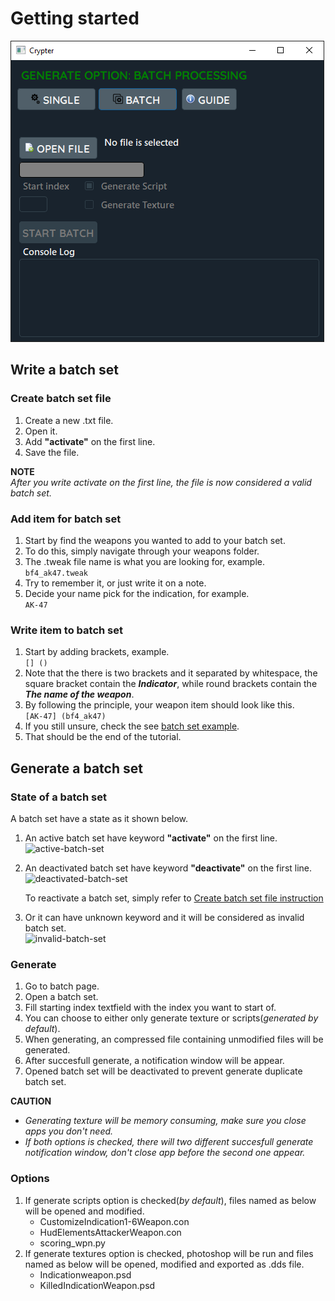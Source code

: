 # Getting started
![batch-preview](https://github.com/severusDude/BF2Dynamic-Indication-Generator/blob/master/common/images/beta1.7.3-batch-preview.png "Batch menu preview")
## Write a batch set
### Create batch set file
1. Create a new .txt file.
2. Open it.
3. Add **"activate"** on the first line.
4. Save the file.

**NOTE**\
*After you write activate on the first line, the file is now considered a valid batch set.*

### Add item for batch set
1. Start by find the weapons you wanted to add to your batch set.
2. To do this, simply navigate through your weapons folder.
3. The .tweak file name is what you are looking for, example.\
   ```bf4_ak47.tweak```
4. Try to remember it, or just write it on a note.
5. Decide your name pick for the indication, for example.\
   ```AK-47```
### Write item to batch set
1. Start by adding brackets, example.\
   ```[] ()```
2. Note that the there is two brackets and it separated by whitespace, the square bracket contain the ***Indicator***, while round brackets contain the ***The name of the weapon***.
3. By following the principle, your weapon item should look like this.\
   ```[AK-47] (bf4_ak47)```
4. If you still unsure, check the see [batch set example](https://github.com/severusDude/BF2Dynamic-Indication-Generator/blob/master/batch/batch-test.txt).
5. That should be the end of the tutorial.

## Generate a batch set
### State of a batch set
A batch set have a state as it shown below.
1. An active batch set have keyword **"activate"** on the first line.\
   ![active-batch-set](https://github.com/severusDude/BF2Dynamic-Indication-Generator/blob/master/common/images/activated-batch-set.png "Activated Batch Set Example")
2. An deactivated batch set have keyword **"deactivate"** on the first line.\
   ![deactivated-batch-set](https://github.com/severusDude/BF2Dynamic-Indication-Generator/blob/master/common/images/deactivated-batch-set.png "Deactivated Batch Set Example")

   To reactivate a batch set, simply refer to [Create batch set file instruction](https://github.con/severusDude/BF2Dynamic-Indication-Generator/blob/master/README_BATCH.md#create-batch-set-file)
3. Or it can have unknown keyword and it will be considered as invalid batch set.\
   ![invalid-batch-set](https://github.com/severusDude/BF2Dynamic-Indication-Generator/blob/master/common/images/invalid-batch-set.png "Invalid Batch Set Example")
   


### Generate
1. Go to batch page.
2. Open a batch set.
3. Fill starting index textfield with the index you want to start of.
4. You can choose to either only generate texture or scripts(*generated by default*).
5. When generating, an compressed file containing unmodified files will be generated.
6. After succesfull generate, a notification window will be appear.
7. Opened batch set will be deactivated to prevent generate duplicate batch set.
   
**CAUTION**
* *Generating texture will be memory consuming, make sure you close apps you don't need.*
* *If both options is checked, there will two different succesfull generate notification window, don't close app before the second one appear.*


### Options
1. If generate scripts option is checked(*by default*), files named as below will be opened and modified.
   * CustomizeIndication1-6Weapon.con
   * HudElementsAttackerWeapon.con
   * scoring_wpn.py
2. If generate textures option is checked, photoshop will be run and files named as below will be opened, modified and exported as .dds file.
   * Indicationweapon.psd
   * KilledIndicationWeapon.psd